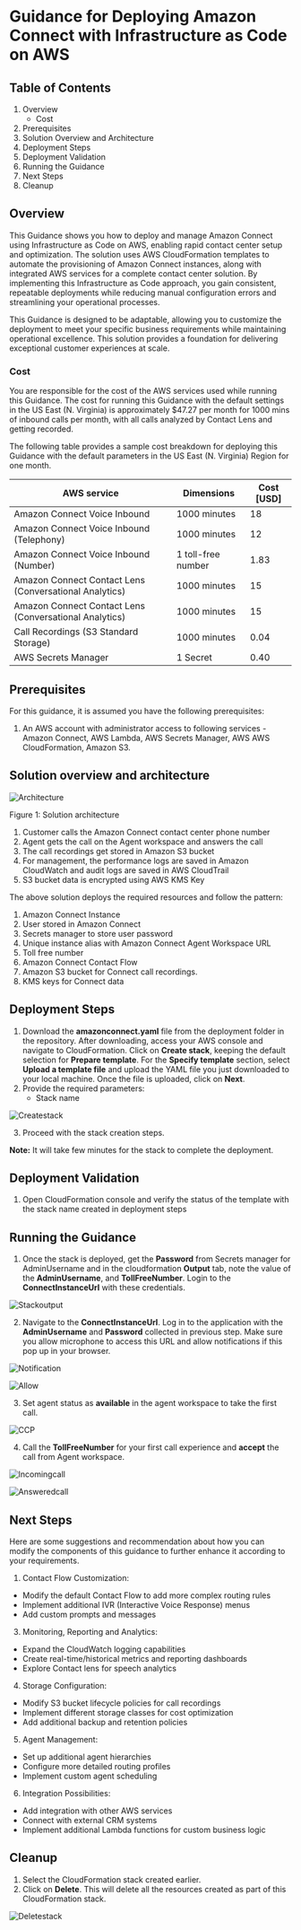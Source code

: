 # Guidance for Deploying Amazon Connect with Infrastructure as Code on AWS

## Table of Contents

1. Overview
   - Cost
2. Prerequisites
3. Solution Overview and Architecture
4. Deployment Steps
5. Deployment Validation
6. Running the Guidance
7. Next Steps
8. Cleanup

## Overview

This Guidance shows you how to deploy and manage Amazon Connect using Infrastructure as Code on AWS, enabling rapid contact center setup and optimization. The solution uses AWS CloudFormation templates to automate the provisioning of Amazon Connect instances, along with integrated AWS services for a complete contact center solution. By implementing this Infrastructure as Code approach, you gain consistent, repeatable deployments while reducing manual configuration errors and streamlining your operational processes.

This Guidance is designed to be adaptable, allowing you to customize the deployment to meet your specific business requirements while maintaining operational excellence. This solution provides a foundation for delivering exceptional customer experiences at scale.

### Cost

You are responsible for the cost of the AWS services used while running this Guidance. The cost for running this Guidance with the default settings in the US East (N. Virginia) is approximately $47.27 per month for 1000 mins of inbound calls per month, with all calls analyzed by Contact Lens and getting recorded.

The following table provides a sample cost breakdown for deploying this Guidance with the default parameters in the US East (N. Virginia) Region for one month.

| AWS service | Dimensions | Cost [USD] |
|---|---|---|
| Amazon Connect Voice Inbound | 1000 minutes | 18 |
| Amazon Connect Voice Inbound (Telephony) | 1000 minutes | 12 |
| Amazon Connect Voice Inbound (Number) | 1 toll-free number | 1.83 |
| Amazon Connect Contact Lens (Conversational Analytics) | 1000 minutes | 15 |
| Amazon Connect Contact Lens (Conversational Analytics) | 1000 minutes | 15 |
| Call Recordings (S3 Standard Storage) | 1000 minutes | 0.04 |
| AWS Secrets Manager | 1 Secret | 0.40 |

## Prerequisites

For this guidance, it is assumed you have the following prerequisites:
1. An AWS account with administrator access to following services - Amazon Connect, AWS Lambda, AWS Secrets Manager, AWS AWS CloudFormation, Amazon S3.


## Solution overview and architecture

![Architecture](/assets/Architecture.png)

Figure 1: Solution architecture

1.	Customer calls the Amazon Connect contact center phone number
2.	Agent gets the call on the Agent workspace and answers the call
3.	The call recordings get stored in Amazon S3 bucket
4.	For management, the performance logs are saved in Amazon CloudWatch and audit logs are saved in AWS CloudTrail
5.	S3 bucket data is encrypted using AWS KMS Key

The above solution deploys the required resources and follow the pattern:

1.	Amazon Connect Instance
2.	User stored in Amazon Connect
3.  Secrets manager to store user password
4.	Unique instance alias with Amazon Connect Agent Workspace URL
5.	Toll free number
6.	Amazon Connect Contact Flow
7.	Amazon S3 bucket for Connect call recordings.
8.	KMS keys for Connect data

## Deployment Steps

1.	Download the **amazonconnect.yaml** file from the deployment folder in the repository. After downloading, access your AWS console and navigate to CloudFormation. Click on **Create stack**, keeping the default selection for **Prepare template**. For the **Specify template** section, select **Upload a template file** and upload the YAML file you just downloaded to your local machine. Once the file is uploaded, click on **Next**.
2.	Provide the required parameters:
    - Stack name

![Createstack](/assets/Createstack.png)

3.	Proceed with the stack creation steps.

**Note:** It will take few minutes for the stack to complete the deployment.

## Deployment Validation

1. Open CloudFormation console and verify the status of the template with the stack name created in deployment steps

## Running the Guidance

1.	Once the stack is deployed, get the **Password** from Secrets manager for AdminUsername and in the cloudformation **Output** tab, note the value of the **AdminUsername**, and **TollFreeNumber**. Login to the **ConnectInstanceUrl** with these credentials. 

![Stackoutput](/assets/Stackoutput.png)

2.	Navigate to the **ConnectInstanceUrl**. Log in to the application with the **AdminUsername** and **Password** collected in previous step. Make sure you allow microphone to access this URL and allow notifications if this pop up in your browser.

![Notification](/assets/Notification.png)

![Allow](/assets/Allow.png)

3.	Set agent status as **available** in the agent workspace to take the first call.

![CCP](/assets/CCP.png)

4.	Call the **TollFreeNumber** for your first call experience and **accept** the call from Agent workspace.

![Incomingcall](/assets/Incomingcall.png)

![Answeredcall](/assets/Answeredcall.png)

## Next Steps

Here are some suggestions and recommendation about how you can modify the components of this guidance to further enhance it according to your requirements.

1. Contact Flow Customization:
- Modify the default Contact Flow to add more complex routing rules
- Implement additional IVR (Interactive Voice Response) menus
- Add custom prompts and messages

3. Monitoring, Reporting and Analytics:
- Expand the CloudWatch logging capabilities
- Create real-time/historical metrics and reporting dashboards
- Explore Contact lens for speech analytics

4. Storage Configuration:
- Modify S3 bucket lifecycle policies for call recordings
- Implement different storage classes for cost optimization
- Add additional backup and retention policies

5. Agent Management:
- Set up additional agent hierarchies
- Configure more detailed routing profiles
- Implement custom agent scheduling

6. Integration Possibilities:
- Add integration with other AWS services
- Connect with external CRM systems
- Implement additional Lambda functions for custom business logic


## Cleanup
1.	Select the CloudFormation stack created earlier.
2.	Click on **Delete**. This will delete all the resources created as part of this CloudFormation stack.

![Deletestack](/assets/Deletestack.png)
